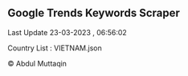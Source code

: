 

## Google Trends Keywords Scraper 
 
Last Update 23-03-2023 , 06:56:02

Country List :
VIETNAM.json



© Abdul Muttaqin 
